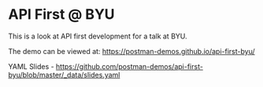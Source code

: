 # API First @ BYU
This is a look at API first development for a talk at BYU.

The demo can be viewed at: https://postman-demos.github.io/api-first-byu/

YAML Slides - https://github.com/postman-demos/api-first-byu/blob/master/_data/slides.yaml
